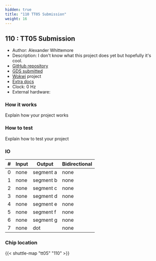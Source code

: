 ```yaml
---
hidden: true
title: "110 TT05 Submission"
weight: 16
---
```


## 110 : TT05 Submission

* Author: Alexander Whittemore
* Description: I don't know what this project does yet but hopefully it's cool.
* [GitHub repository](https://github.com/alexwhittemore/TT05-AlexW)
* [GDS submitted](https://github.com/alexwhittemore/TT05-AlexW/actions/runs/6750998624)
* [Wokwi](https://wokwi.com/projects/380416616536542209) project
* [Extra docs]()
* Clock: 0 Hz
* External hardware: 



### How it works

Explain how your project works


### How to test

Explain how to test your project


### IO

| # | Input        | Output       | Bidirectional      |
|---|--------------|--------------| -------------------|
| 0 | none  | segment a | none |
| 1 | none  | segment b | none |
| 2 | none  | segment c | none |
| 3 | none  | segment d | none |
| 4 | none  | segment e | none |
| 5 | none  | segment f | none |
| 6 | none  | segment g | none |
| 7 | none  | dot | none |

### Chip location

{{< shuttle-map "tt05" "110" >}}

